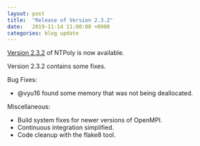 ```yaml
---
layout: post
title:  "Release of Version 2.3.2"
date:   2019-11-14 11:00:00 +0900
categories: blog update
---
```


[Version 2.3.2](/NTPoly/downloads) of NTPoly is now available.

Version 2.3.2 contains some fixes.

Bug Fixes:
* @vyu16 found some memory that was not being deallocated.

Miscellaneous:
* Build system fixes for newer versions of OpenMPI.
* Continuous integration simplified.
* Code cleanup with the flake8 tool.
